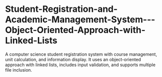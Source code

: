 # Student-Registration-and-Academic-Management-System---Object-Oriented-Approach-with-Linked-Lists
A computer science student registration system with course management, unit calculation, and information display. It uses an object-oriented approach with linked lists, includes input validation, and supports multiple file inclusion.
